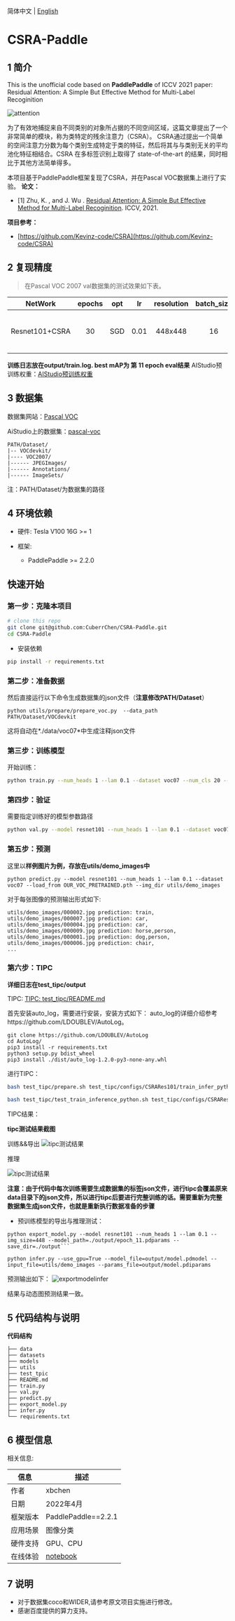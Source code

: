   简体中文 | [English](README_EN.md)

# CSRA-Paddle

## 1 简介
This is the unofficial code based on **PaddlePaddle** of ICCV 2021 paper:<br>
Residual Attention: A Simple But Effective Method for Multi-Label Recoginition<br>

![attention](utils/pipeline.PNG)

为了有效地捕捉来自不同类别的对象所占据的不同空间区域，这篇文章提出了一个非常简单的模块，称为类特定的残余注意力（CSRA）。
CSRA通过提出一个简单的空间注意力分数为每个类别生成特定于类的特征，然后将其与与类别无关的平均池化特征相结合。CSRA 在多标签识别上取得了 state-of-the-art 的结果，同时相比于其他方法简单得多。

本项目基于PaddlePaddle框架复现了CSRA，并在Pascal VOC数据集上进行了实验。
**论文：**
- [1] Zhu, K. , and J. Wu . [Residual Attention: A Simple But Effective Method for Multi-Label Recoginition](https://arxiv.org/abs/2108.02456). ICCV, 2021. 

**项目参考：**
- [https://github.com/Kevinz-code/CSRA](https://github.com/Kevinz-code/CSRA)

## 2 复现精度
>在Pascal VOC 2007 val数据集的测试效果如下表。

|NetWork |epochs|opt|lr|resolution|batch_size|dataset|card|mAP|weight|log|
| :---: | :---: | :---: |:---: | :---: | :---: | :---: | :---: | :---: | :---: | :---: |
|Resnet101+CSRA|30|SGD|0.01|448x448|16|VOC2007|1xV100|94.7(94.697)|(链接: https://pan.baidu.com/s/1FAJGVQRpOj_gdG8m70Qwqg?pwd=4w2u 提取码: 4w2u 复制这段内容后打开百度网盘手机App，操作更方便哦)|[log](output/train.log)|

**训练日志放在output/train.log. best mAP为 第 11 epoch eval结果**
AIStudio预训练权重：[AIStudio预训练权重](https://aistudio.baidu.com/aistudio/datasetdetail/137949)

## 3 数据集
数据集网站：[Pascal VOC](http://host.robots.ox.ac.uk/pascal/VOC/voc2007/index.html)

AiStudio上的数据集：[pascal-voc](https://aistudio.baidu.com/aistudio/datasetdetail/4379)
```
PATH/Dataset/
|-- VOCdevkit/
|---- VOC2007/
|------ JPEGImages/
|------ Annotations/
|------ ImageSets/
```
注：PATH/Dataset/为数据集的路径

## 4 环境依赖
- 硬件: Tesla V100 16G >= 1

- 框架:
    - PaddlePaddle >= 2.2.0
    
## 快速开始

### 第一步：克隆本项目
```bash
# clone this repo
git clone git@github.com:CuberrChen/CSRA-Paddle.git
cd CSRA-Paddle
```

- 安装依赖
```bash
pip install -r requirements.txt
```
### 第二步：准备数据

然后直接运行以下命令生成数据集的json文件（**注意修改PATH/Dataset**）
```shell
python utils/prepare/prepare_voc.py  --data_path PATH/Dataset/VOCdevkit
```
这将自动在*./data/voc07*中生成注释json文件

### 第三步：训练模型

开始训练：

```bash
python train.py --num_heads 1 --lam 0.1 --dataset voc07 --num_cls 20 --save_dir=./checkpoint
```

### 第四步：验证
需要指定训练好的模型参数路径
```bash
python val.py --model resnet101 --num_heads 1 --lam 0.1 --dataset voc07 --num_cls 20  --load_from /PATH/MODEL.pdparams
```

### 第五步：预测
这里以**样例图片为例，存放在utils/demo_images中**
```shell
python predict.py --model resnet101 --num_heads 1 --lam 0.1 --dataset voc07 --load_from OUR_VOC_PRETRAINED.pth --img_dir utils/demo_images
```
对于每张图像的预测输出形式如下:
```shell
utils/demo_images/000002.jpg prediction: train,
utils/demo_images/000007.jpg prediction: car,
utils/demo_images/000004.jpg prediction: car,
utils/demo_images/000009.jpg prediction: horse,person,
utils/demo_images/000001.jpg prediction: dog,person,
utils/demo_images/000006.jpg prediction: chair,
...
```

### 第六步：TIPC

**详细日志在test_tipc/output**

TIPC: [TIPC: test_tipc/README.md](test_tipc/README.md)

首先安装auto_log，需要进行安装，安装方式如下：
auto_log的详细介绍参考https://github.com/LDOUBLEV/AutoLog。
```shell
git clone https://github.com/LDOUBLEV/AutoLog
cd AutoLog/
pip3 install -r requirements.txt
python3 setup.py bdist_wheel
pip3 install ./dist/auto_log-1.2.0-py3-none-any.whl
```
进行TIPC：
```bash
bash test_tipc/prepare.sh test_tipc/configs/CSRARes101/train_infer_python.txt 'lite_train_lite_infer'

bash test_tipc/test_train_inference_python.sh test_tipc/configs/CSRARes101/train_infer_python.txt 'lite_train_lite_infer'
```
TIPC结果：

**tipc测试结果截图**

训练&&导出
![tipc测试结果](test_tipc/docs/trainexport.png)

推理

![tipc测试结果](test_tipc/docs/infer.png)

**注意：由于代码中每次训练需要生成数据集的标签json文件，进行tipc会覆盖原来data目录下的json文件，所以进行tipc后要进行完整训练的话。需要重新为完整数据集生成json文件，也就是重新执行数据准备的步骤**

- 预训练模型的导出与推理测试：

```shell
python export_model.py --model resnet101 --num_heads 1 --lam 0.1 --img_size=448 --model_path=./output/epoch_11.pdparams --save_dir=./output```
```

```shell
python infer.py --use_gpu=True --model_file=output/model.pdmodel --input_file=utils/demo_images --params_file=output/model.pdiparams
```
预测输出如下：
![exportmodelinfer](test_tipc/docs/exportmodelinfer.png)

结果与动态图预测结果一致。

## 5 代码结构与说明
**代码结构**
```
├── data
├── datasets
├── models
├── utils
├── test_tpic
├── README.md
├── train.py
├── val.py   
├── predict.py
├── export_model.py
├── infer.py
└── requirements.txt              
```

## 6 模型信息

相关信息:

| 信息 | 描述 |
| --- | --- |
| 作者 | xbchen|
| 日期 | 2022年4月 |
| 框架版本 | PaddlePaddle==2.2.1 |
| 应用场景 | 图像分类 |
| 硬件支持 | GPU、CPU |
| 在线体验 | [notebook](https://aistudio.baidu.com/aistudio/projectdetail/3774572)|

## 7 说明

- 对于数据集coco和WIDER,请参考原文项目实施进行修改。
- 感谢百度提供的算力支持。
